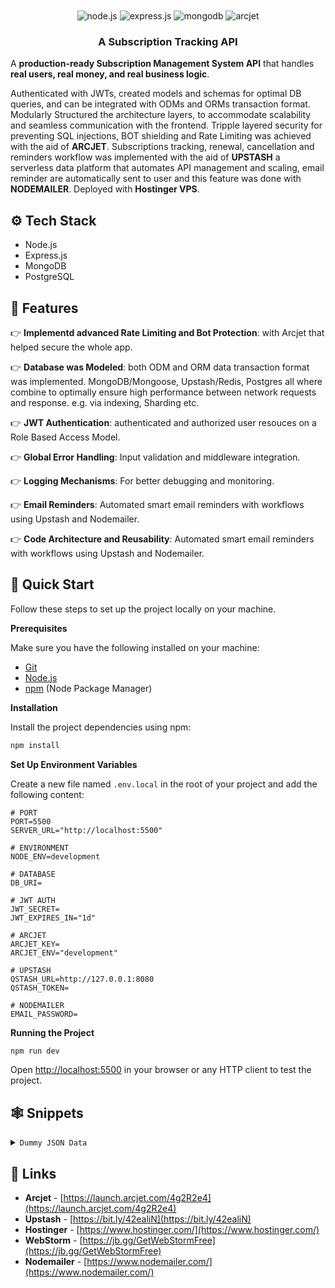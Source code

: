 <div align="center">
  <br />
  <br />
  
  <div>
    <img src="https://img.shields.io/badge/node.js-339933?style=for-the-badge&logo=Node.js&logoColor=white" alt="node.js" />
    <img src="https://img.shields.io/badge/express.js-000000?style=for-the-badge&logo=express&logoColor=white" alt="express.js" />
    <img src="https://img.shields.io/badge/-MongoDB-13aa52?style=for-the-badge&logo=mongodb&logoColor=white" alt="mongodb" />
    <img src="https://img.shields.io/badge/-MongoDB-13aa52?style=for-the-badge&logo=mongodb&logoColor=white" alt="arcjet" />
  </div>

  <h3 align="center">A Subscription Tracking API</h3>
</div>

A **production-ready Subscription Management System API** that handles **real users, real money, and real business logic**.

Authenticated with JWTs, created models and schemas for optimal DB queries, and can be integrated with ODMs and ORMs transaction format. Modularly Structured the architecture layers, to accommodate scalability and seamless communication with the frontend. Tripple layered security for preventing SQL injections, BOT shielding and Rate Limiting was achieved with the aid of **ARCJET**. Subscriptions tracking, renewal, cancellation and reminders workflow was implemented with the aid of **UPSTASH** a serverless data platform that automates API management and scaling, email reminder are automatically sent to user and this feature was done with **NODEMAILER**. Deployed with **Hostinger VPS**.

## <a name="tech-stack">⚙️ Tech Stack</a>

- Node.js
- Express.js
- MongoDB
- PostgreSQL

## <a name="features">🔋 Features</a>

👉 **Implementd advanced Rate Limiting and Bot Protection**: with Arcjet that helped secure the whole app.

👉 **Database was Modeled**: both ODM and ORM data transaction format was implemented. MongoDB/Mongoose, Upstash/Redis, Postgres all where combine to optimally ensure high performance between network requests and response. e.g. via indexing, Sharding etc.

👉 **JWT Authentication**: authenticated and authorized user resouces on a Role Based Access Model.

👉 **Global Error Handling**: Input validation and middleware integration.

👉 **Logging Mechanisms**: For better debugging and monitoring.

👉 **Email Reminders**: Automated smart email reminders with workflows using Upstash and Nodemailer.

👉 **Code Architecture and Reusability**: Automated smart email reminders with workflows using Upstash and Nodemailer.

## <a name="quick-start">🤸 Quick Start</a>

Follow these steps to set up the project locally on your machine.

**Prerequisites**

Make sure you have the following installed on your machine:

- [Git](https://git-scm.com/)
- [Node.js](https://nodejs.org/en)
- [npm](https://www.npmjs.com/) (Node Package Manager)

**Installation**

Install the project dependencies using npm:

```bash
npm install
```

**Set Up Environment Variables**

Create a new file named `.env.local` in the root of your project and add the following content:

```env
# PORT
PORT=5500
SERVER_URL="http://localhost:5500"

# ENVIRONMENT
NODE_ENV=development

# DATABASE
DB_URI=

# JWT AUTH
JWT_SECRET=
JWT_EXPIRES_IN="1d"

# ARCJET
ARCJET_KEY=
ARCJET_ENV="development"

# UPSTASH
QSTASH_URL=http://127.0.0.1:8080
QSTASH_TOKEN=

# NODEMAILER
EMAIL_PASSWORD=
```

**Running the Project**

```bash
npm run dev
```

Open [http://localhost:5500](http://localhost:5500) in your browser or any HTTP client to test the project.

## <a name="snippets">🕸️ Snippets</a>

<details>
<summary><code>Dummy JSON Data</code></summary>

```json
{
  "name": "Udoka Wear Ltd",
  "price": 139.0,
  "currency": "USD",
  "frequency": "monthly",
  "category": "Entertainment",
  "startDate": "2025-01-20T00:00:00.000Z",
  "paymentMethod": "Credit Card"
}
```

</details>

## <a name="links">🔗 Links</a>

- **Arcjet** - [https://launch.arcjet.com/4g2R2e4](https://launch.arcjet.com/4g2R2e4)
- **Upstash** - [https://bit.ly/42ealiN](https://bit.ly/42ealiN)
- **Hostinger** - [https://www.hostinger.com/](https://www.hostinger.com/)
- **WebStorm** - [https://jb.gg/GetWebStormFree](https://jb.gg/GetWebStormFree)
- **Nodemailer** - [https://www.nodemailer.com/](https://www.nodemailer.com/)
